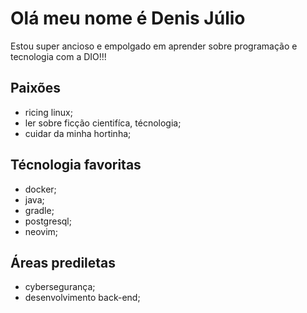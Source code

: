 # Olá meu nome é Denis Júlio

Estou super ancioso e empolgado em aprender sobre programação e tecnologia
com a DIO!!!

## Paixões

* ricing linux;
* ler sobre ficção cientifíca, técnologia;
* cuidar da minha hortinha;

## Técnologia favoritas

* docker;
* java;
* gradle;
* postgresql;
* neovim;

## Áreas prediletas

* cybersegurança;
* desenvolvimento back-end;
